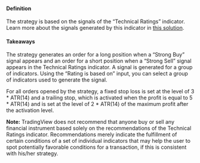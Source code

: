 #### Definition

The strategy is based on the signals of the “Technical Ratings” indicator. Learn more about the signals generated by this indicator in [this solution](https://www.tradingview.com/chart/?solution=43000614331).

#### Takeaways

The strategy generates an order for a long position when a “Strong Buy” signal appears and an order for a short position when a “Strong Sell” signal appears in the Technical Ratings indicator. A signal is generated for a group of indicators. Using the “Rating is based on” input, you can select a group of indicators used to generate the signal.

For all orders opened by the strategy, a fixed stop loss is set at the level of 3 \* ATR(14) and a trailing stop, which is activated when the profit is equal to 5 \* ATR(14) and is set at the level of 2 \* ATR(14) of the maximum profit after the activation level.

**Note:** TradingView does not recommend that anyone buy or sell any financial instrument based solely on the recommendations of the Technical Ratings indicator. Recommendations merely indicate the fulfillment of certain conditions of a set of individual indicators that may help the user to spot potentially favorable conditions for a transaction, if this is consistent with his/her strategy.